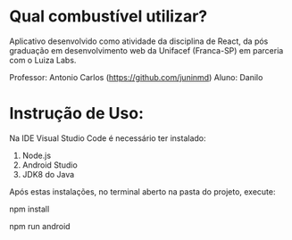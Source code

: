 # Qual combustível utilizar?

Aplicativo desenvolvido como atividade da disciplina de React, da pós graduação em desenvolvimento web da Unifacef (Franca-SP) em parceria com o Luiza Labs.

Professor: Antonio Carlos (https://github.com/juninmd)
Aluno: Danilo

# Instrução de Uso:

Na IDE Visual Studio Code é necessário ter instalado:

1) Node.js
2) Android Studio
3) JDK8 do Java

Após estas instalações, no terminal aberto na pasta do projeto, execute:

npm install

npm run android
